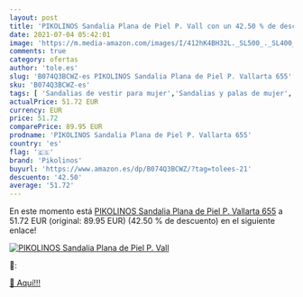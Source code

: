 ```yaml
---
layout: post
title: 'PIKOLINOS Sandalia Plana de Piel P. Vall con un 42.50 % de descuento'
date: 2021-07-04 05:42:01
image: 'https://m.media-amazon.com/images/I/412hK4BH32L._SL500_._SL400_.jpg'
comments: true
category: ofertas
author: 'tole.es'
slug: 'B074Q3BCWZ-es PIKOLINOS Sandalia Plana de Piel P. Vallarta 655'
sku: 'B074Q3BCWZ-es'
tags: [ 'Sandalias de vestir para mujer','Sandalias y palas de mujer','Zapatos','Zapatos para mujer','Zapatos y complementos','pikolinos','sandalia', ]
actualPrice: 51.72 EUR
currency: EUR
price: 51.72
comparePrice: 89.95 EUR
prodname: 'PIKOLINOS Sandalia Plana de Piel P. Vallarta 655'
country: 'es'
flag: '🇪🇸'
brand: 'Pikolinos'
buyurl: 'https://www.amazon.es/dp/B074Q3BCWZ/?tag=tolees-21'
descuento: '42.50'
average: '51.72'
---
```


En este momento está [PIKOLINOS Sandalia Plana de Piel P. Vallarta 655](https://www.amazon.es/dp/B074Q3BCWZ/?tag=tolees-21) a 51.72 EUR (original: 89.95 EUR) (42.50 %  de descuento) en el siguiente enlace!

[![PIKOLINOS Sandalia Plana de Piel P. Vall](https://m.media-amazon.com/images/I/412hK4BH32L._SL500_._SL400_.jpg)](https://www.amazon.es/dp/B074Q3BCWZ/?tag=tolees-21)

🔎:


[🛒 Aquí!!!](https://www.amazon.es/dp/B074Q3BCWZ/?tag=tolees-21)
